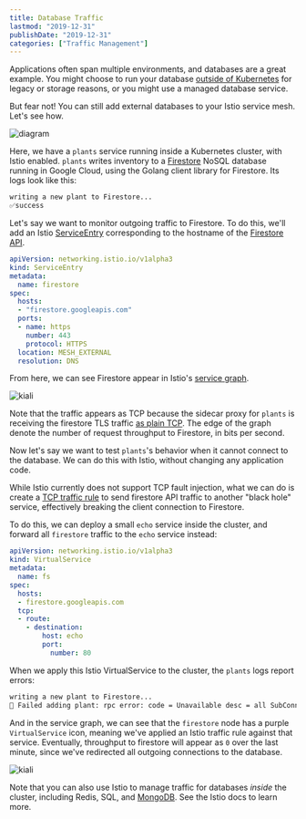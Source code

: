 ```yaml
---
title: Database Traffic
lastmod: "2019-12-31"
publishDate: "2019-12-31"
categories: ["Traffic Management"]
---
```



Applications often span multiple environments, and databases are a great example. You might choose to run your database [outside of Kubernetes](https://cloud.google.com/blog/products/databases/to-run-or-not-to-run-a-database-on-kubernetes-what-to-consider) for legacy or storage reasons, or you might use a managed database service.

But fear not! You can still add external databases to your Istio service mesh. Let's see how.

![diagram](/images/databases-diagram.png)

Here, we have a `plants` service running inside a Kubernetes cluster, with Istio enabled. `plants` writes inventory to a [Firestore](https://firebase.google.com/docs/firestore) NoSQL database running in Google Cloud, using the Golang client library for Firestore. Its logs look like this:

```bash
writing a new plant to Firestore...
✅success
```

Let's say we want to monitor outgoing traffic to Firestore. To do this, we'll add an Istio [ServiceEntry](https://istio.io/docs/reference/config/networking/v1alpha3/service-entry/) corresponding to the hostname of the [Firestore API](https://cloud.google.com/firestore/docs/reference/rpc/).

```YAML
apiVersion: networking.istio.io/v1alpha3
kind: ServiceEntry
metadata:
  name: firestore
spec:
  hosts:
  - "firestore.googleapis.com"
  ports:
  - name: https
    number: 443
    protocol: HTTPS
  location: MESH_EXTERNAL
  resolution: DNS
```

From here, we can see Firestore appear in Istio's [service graph](https://istio.io/docs/tasks/telemetry/kiali/).

![kiali](/images/databases-kiali-no-vs.png)

Note that the traffic appears as TCP because the sidecar proxy for `plants` is receiving the firestore TLS traffic [as plain TCP](https://github.com/istio/istio/issues/14933). The edge of the graph denote the number of request throughput to Firestore, in bits per second.

Now let's say we want to test `plants`'s behavior when it cannot connect to the database. We can do this with Istio, without changing any application code.

While Istio currently does not support TCP fault injection, what we can do is create a [TCP traffic rule](https://istio.io/docs/reference/config/networking/v1alpha3/virtual-service/#TCPRoute) to send firestore API traffic to another "black hole" service, effectively breaking the client connection to Firestore.

To do this, we can deploy a small `echo` service inside the cluster, and forward all `firestore` traffic to the `echo` service instead:

```YAML
apiVersion: networking.istio.io/v1alpha3
kind: VirtualService
metadata:
  name: fs
spec:
  hosts:
  - firestore.googleapis.com
  tcp:
  - route:
    - destination:
        host: echo
        port:
          number: 80
```

When we apply this Istio VirtualService to the cluster, the `plants` logs report errors:


```bash
writing a new plant to Firestore...
🚫 Failed adding plant: rpc error: code = Unavailable desc = all SubConns are in TransientFailure
```

And in the service graph, we can see that the `firestore` node has a purple `VirtualService` icon, meaning we've applied an Istio traffic rule against that service. Eventually, throughput to firestore will appear as `0` over the last minute, since we've redirected all outgoing connections to the database.

![kiali](/images/databases-kiali.png)

Note that you can also use Istio to manage traffic for databases *inside* the cluster, including Redis, SQL, and [MongoDB](https://istio.io/blog/2018/egress-mongo/). See the Istio docs to learn more.